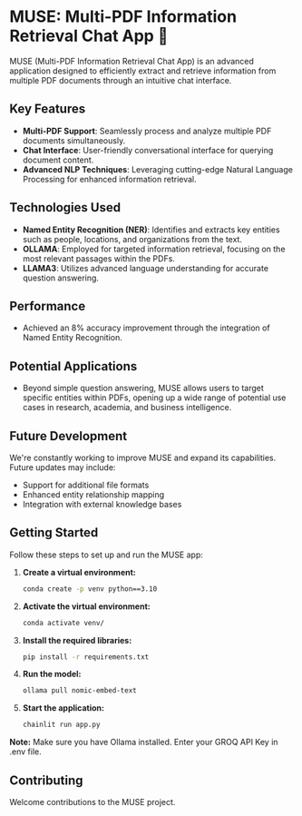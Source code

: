 # MUSE: Multi-PDF Information Retrieval Chat App 🚀

MUSE (Multi-PDF Information Retrieval Chat App) is an advanced application designed to efficiently extract and retrieve information from multiple PDF documents through an intuitive chat interface.

## Key Features

- **Multi-PDF Support**: Seamlessly process and analyze multiple PDF documents simultaneously.
- **Chat Interface**: User-friendly conversational interface for querying document content.
- **Advanced NLP Techniques**: Leveraging cutting-edge Natural Language Processing for enhanced information retrieval.

## Technologies Used

- **Named Entity Recognition (NER)**: Identifies and extracts key entities such as people, locations, and organizations from the text.
- **OLLAMA**: Employed for targeted information retrieval, focusing on the most relevant passages within the PDFs.
- **LLAMA3**: Utilizes advanced language understanding for accurate question answering.

## Performance

- Achieved an 8% accuracy improvement through the integration of Named Entity Recognition.

## Potential Applications

- Beyond simple question answering, MUSE allows users to target specific entities within PDFs, opening up a wide range of potential use cases in research, academia, and business intelligence.

## Future Development

We're constantly working to improve MUSE and expand its capabilities. Future updates may include:

- Support for additional file formats
- Enhanced entity relationship mapping
- Integration with external knowledge bases

## Getting Started

Follow these steps to set up and run the MUSE app:

1. **Create a virtual environment:**
    ```sh
    conda create -p venv python==3.10
    ```

2. **Activate the virtual environment:**
    ```sh
    conda activate venv/
    ```

3. **Install the required libraries:**
    ```sh
    pip install -r requirements.txt
    ```

4. **Run the model:**
    ```sh
    ollama pull nomic-embed-text
    ```

5. **Start the application:**
    ```sh
    chainlit run app.py
    ```

**Note:** Make sure you have Ollama installed. Enter your GROQ API Key in .env file.

## Contributing

Welcome contributions to the MUSE project. 

